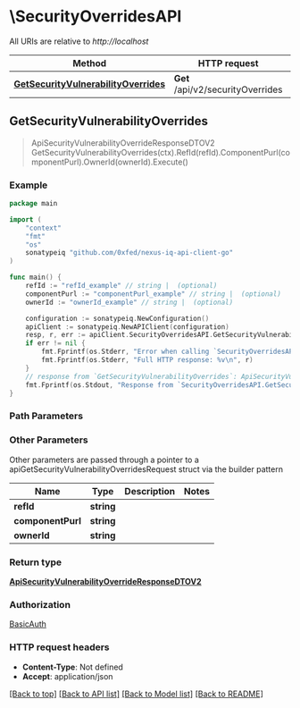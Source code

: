 # \SecurityOverridesAPI

All URIs are relative to *http://localhost*

Method | HTTP request | Description
------------- | ------------- | -------------
[**GetSecurityVulnerabilityOverrides**](SecurityOverridesAPI.md#GetSecurityVulnerabilityOverrides) | **Get** /api/v2/securityOverrides | 



## GetSecurityVulnerabilityOverrides

> ApiSecurityVulnerabilityOverrideResponseDTOV2 GetSecurityVulnerabilityOverrides(ctx).RefId(refId).ComponentPurl(componentPurl).OwnerId(ownerId).Execute()



### Example

```go
package main

import (
	"context"
	"fmt"
	"os"
	sonatypeiq "github.com/0xfed/nexus-iq-api-client-go"
)

func main() {
	refId := "refId_example" // string |  (optional)
	componentPurl := "componentPurl_example" // string |  (optional)
	ownerId := "ownerId_example" // string |  (optional)

	configuration := sonatypeiq.NewConfiguration()
	apiClient := sonatypeiq.NewAPIClient(configuration)
	resp, r, err := apiClient.SecurityOverridesAPI.GetSecurityVulnerabilityOverrides(context.Background()).RefId(refId).ComponentPurl(componentPurl).OwnerId(ownerId).Execute()
	if err != nil {
		fmt.Fprintf(os.Stderr, "Error when calling `SecurityOverridesAPI.GetSecurityVulnerabilityOverrides``: %v\n", err)
		fmt.Fprintf(os.Stderr, "Full HTTP response: %v\n", r)
	}
	// response from `GetSecurityVulnerabilityOverrides`: ApiSecurityVulnerabilityOverrideResponseDTOV2
	fmt.Fprintf(os.Stdout, "Response from `SecurityOverridesAPI.GetSecurityVulnerabilityOverrides`: %v\n", resp)
}
```

### Path Parameters



### Other Parameters

Other parameters are passed through a pointer to a apiGetSecurityVulnerabilityOverridesRequest struct via the builder pattern


Name | Type | Description  | Notes
------------- | ------------- | ------------- | -------------
 **refId** | **string** |  | 
 **componentPurl** | **string** |  | 
 **ownerId** | **string** |  | 

### Return type

[**ApiSecurityVulnerabilityOverrideResponseDTOV2**](ApiSecurityVulnerabilityOverrideResponseDTOV2.md)

### Authorization

[BasicAuth](../README.md#BasicAuth)

### HTTP request headers

- **Content-Type**: Not defined
- **Accept**: application/json

[[Back to top]](#) [[Back to API list]](../README.md#documentation-for-api-endpoints)
[[Back to Model list]](../README.md#documentation-for-models)
[[Back to README]](../README.md)

